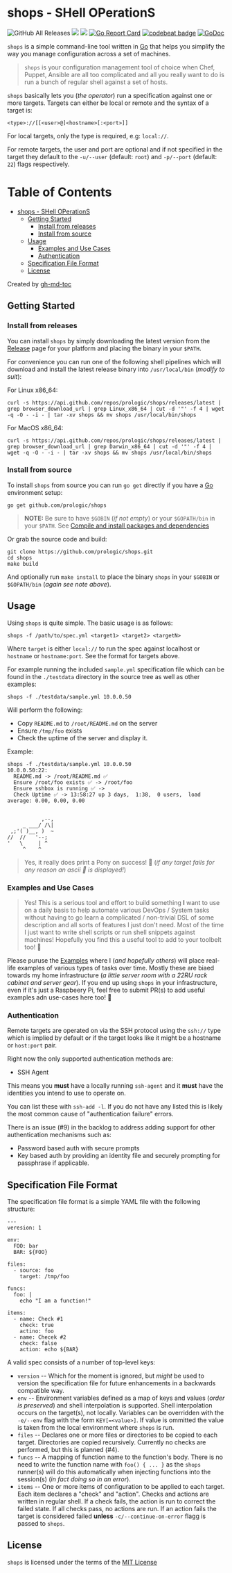 # shops - SHell OPerationS

![GitHub All Releases](https://img.shields.io/github/downloads/prologic/shops/total)
![](https://github.com/prologic/shops/workflows/Go/badge.svg)
![](https://github.com/prologic/shops/workflows/ReviewDog/badge.svg)
[![Go Report Card](https://goreportcard.com/badge/prologic/shops)](https://goreportcard.com/report/prologic/shops)
[![codebeat badge](https://codebeat.co/badges/15fba8a5-3044-4f40-936f-9e0f5d5d1fd9)](https://codebeat.co/projects/github-com-prologic-shops-master)
[![GoDoc](https://godoc.org/github.com/prologic/shops?status.svg)](https://godoc.org/github.com/prologic/shops)

`shops` is a simple command-line tool written in [Go](https://golang.org)
that helps you simplify the way you manage configuration across a set of
machines.

> `shops` is your configuration management tool of choice when Chef,
> Puppet, Ansible are all too complicated and all you really want to do is
> run a bunch of regular shell against a set of hosts.

`shops` basically lets you (_the operator_) run a specification against one
or more targets. Targets can either be local or remote and the syntax of a
target is:

```
<type>://[[<user>@]<hostname>[:<port>]]
```

For local targets, only the type is required, e.g: `local://`.

For remote targets, the user and port are optional and if not specified in the
target they default to the `-u/--user` (default: `root`) and `-p/--port` (default: `22`)
flags respectively.

Table of Contents
=================

* [shops \- SHell OPerationS](#shops---shell-operations)
  * [Getting Started](#getting-started)
    * [Install from releases](#install-from-releases)
    * [Install from source](#install-from-source)
  * [Usage](#usage)
    * [Examples and Use Cases](#examples-and-use-cases)
    * [Authentication](#authentication)
  * [Specification File Format](#specification-file-format)
  * [License](#license)

Created by [gh-md-toc](https://github.com/ekalinin/github-markdown-toc.go)

## Getting Started

### Install from releases

You can install `shops` by simply downloading the latest version from the
[Release](https://github.com/prologic/shops/releases) page for your platform
and placing the binary in your `$PATH`.

For convenience you can run one of the following shell pipelines which will download and
install the latest release binary into `/usr/local/bin` (_modify to suit_):

For Linux x86_64:

```console
curl -s https://api.github.com/repos/prologic/shops/releases/latest | grep browser_download_url | grep Linux_x86_64 | cut -d '"' -f 4 | wget -q -O - -i - | tar -xv shops && mv shops /usr/local/bin/shops
```

For MacOS x86_64:

```console
curl -s https://api.github.com/repos/prologic/shops/releases/latest | grep browser_download_url | grep Darwin_x86_64 | cut -d '"' -f 4 | wget -q -O - -i - | tar -xv shops && mv shops /usr/local/bin/shops
```

### Install from source

To install `shops` from source you can run `go get` directly if you have a [Go](https://golang.org) environment setup:

```#!console
go get github.com/prologic/shops
```

> __NOTE:__ Be sure to have `$GOBIN` (_if not empty_) or your `$GOPATH/bin`
>           in your `$PATH`.
>           See [Compile and install packages and dependencies](https://golang.org/cmd/go/#hdr-Compile_and_install_packages_and_dependencies)

Or grab the source code and build:

```#!console
git clone https://github.com/prologic/shops.git
cd shops
make build
```

And optionally run `make install` to place the binary `shops` in your `$GOBIN`
or `$GOPATH/bin` (_again see note above_).

## Usage

Using `shops` is quite simple. The basic usage is as follows:

```#!console
shops -f /path/to/spec.yml <target1> <target2> <targetN>
```

Where `target` is either `local://` to run the spec against localhost or `hostname` or `hostname:port`. See the format for targets above.

For example running the included `sample.yml` specification file which can be
found in the `./testdata` directory in the source tree as well as other examples:

```#!console
shops -f ./testdata/sample.yml 10.0.0.50
```

Will perform the following:

- Copy `README.md` to `/root/README.md` on the server
- Ensure `/tmp/foo` exists
- Check the uptime of the server and display it.

Example:

```#!console
shops -f ./testdata/sample.yml 10.0.0.50
10.0.0.50:22:
  README.md -> /root/README.md ✅
  Ensure /root/foo exists ✅ -> /root/foo
  Ensure sshbox is running ✅ ->
  Check Uptime ✅ -> 13:58:27 up 3 days,  1:38,  0 users,  load average: 0.00, 0.00, 0.00


           ,--,
     _ ___/ /\|
 ,;'( )__, )  ~
//  //   '--;
'   \     | ^
     ^    ^
```

> Yes, it really does print a Pony on success! 🤣 (_if any target fails for any reason an ascii 💩 is displayed!_)

### Examples and Use Cases

> Yes! This is a serious tool and effort to build something __I__ want to use on a daily basis to help automate various DevOps / System tasks
> without having to go learn a complicated / non-trivial DSL of some description and all sorts of features I just don't need.
> Most of the time I just want to write shell scripts or run shell snippets against machines!
> Hopefully you find this a useful tool to add to your toolbelt too! 🤗

Please puruse the [Examples](/examples) where I (_and hopefully others_) will place real-life examples of various types of tasks over time. Mostly these are biaed towards my home infrastructure (_a little server room with a 22RU rack cabinet and server gear_). If you end up using `shops` in your infrastructure, even if it's just a Raspbeery Pi, feel free to submit PR(s) to add useful examples adn use-cases here too! 🙇‍

### Authentication

Remote targets are operated on via the SSH protocol using the `ssh://` type
which is implied by default or if the target looks like it might be a hostname
or `host:port` pair.

Right now the only supported authentication methods are:

- SSH Agent

This means you **must** have a locally running `ssh-agent` and it **must**
have the identities you intend to use to operate on.

You can list these with `ssh-add -l`. If you do not have any listed this is
likely the most common cause of "authentication failure" errors.

There is an issue (#9) in the backlog to address adding support for other
authentication mechanisms such as:

- Password based auth with secure prompts
- Key based auth by providing an identity file and securely prompting for
  passphrase if applicable.

## Specification File Format

The specification file format is a simple YAML file with the following structure:

```#!yaml
---
veresion: 1

env:
  FOO: bar
  BAR: ${FOO}

files:
  - source: foo
    target: /tmp/foo

funcs:
  foo: |
    echo "I am a function!"

items:
  - name: Check #1
    check: true
    actino: foo
  - name: Checek #2
    check: false
    action: echo ${BAR}
```

A valid spec consists of a number of top-level keys:

- `version` -- Which for the moment is ignored, but _might_ be used to version
               the specification file for future enhancements in a backwards
               compatible way.
- `env`     -- Environment variables defined as a map of keys and values
               (_order is preserved_) and shell interpolation  is supported.
               Shell interpolation occurs on the target(s), not locally.
               Variables can be overridden with the `-e/--env` flag with the
               form `KEY[=<value>]`. If value is ommitted the value is taken
               from the local environment where `shops` is run.
- `files`   -- Declares one or more files or directories to be copied to each
               target. Directories are copied recursively. Currently no
               checks are performed, but this is planned (#4).
- `funcs`   -- A mapping of function name to the function's body. There is no
               need to write the function name with `foo() { ... }` as the
               `shops` runner(s) will do this automatically when injecting
               functions into the session(s) (_in fact doing so in an error_).
- `items`   -- One or more items of configuration to be applied to each target.
               Each item declares a "check" and "action". Checks and
               actions are written in regular shell. If a check fails, the
               action is run to correct the failed state. If all checks pass,
               no actions are run. If an action fails the target is considered
               failed __unless__ `-c/--continue-on-error` flagg is passed to `shops`.

## License

`shops` is licensed under the terms of the [MIT License](/LICENSE)
